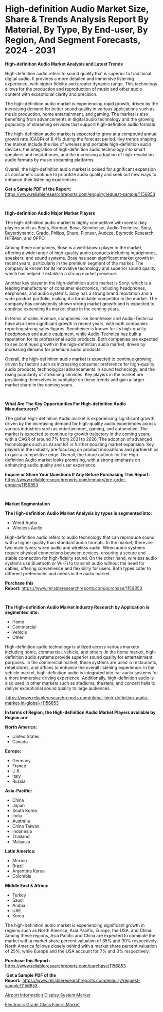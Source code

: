 <p><h1>High-definition Audio Market Size, Share & Trends Analysis Report By Material, By Type, By End-user, By Region, And Segment Forecasts, 2024 - 2031</h1></p><p><strong>High-definition Audio Market Analysis and Latest Trends</strong></p>
<p><p>High-definition audio refers to sound quality that is superior to traditional digital audio. It provides a more detailed and immersive listening experience, with higher fidelity and greater dynamic range. This technology allows for the production and reproduction of music and other audio content with exceptional clarity and precision.</p><p>The high-definition audio market is experiencing rapid growth, driven by the increasing demand for better sound quality in various applications such as music production, home entertainment, and gaming. The market is also benefiting from advancements in digital audio technology and the growing popularity of streaming services that support high-definition audio formats.</p><p>The high-definition audio market is expected to grow at a compound annual growth rate (CAGR) of 8.4% during the forecast period. Key trends shaping the market include the rise of wireless and portable high-definition audio devices, the integration of high-definition audio technology into smart speakers and headphones, and the increasing adoption of high-resolution audio formats by music streaming platforms.</p><p>Overall, the high-definition audio market is poised for significant expansion as consumers continue to prioritize audio quality and seek out new ways to enhance their listening experiences.</p></p>
<p><strong>Get a Sample PDF of the Report:&nbsp;</strong> <a href="https://www.reliableresearchreports.com/enquiry/request-sample/1156853">https://www.reliableresearchreports.com/enquiry/request-sample/1156853</a></p>
<p>&nbsp;</p>
<p><strong>High-definition Audio Major Market Players</strong></p>
<p><p>The high-definition audio market is highly competitive with several key players such as Beats, Harman, Bose, Sennheiser, Audio-Technica, Sony, Beyerdynamic, Grado, Philips, Shure, Pioneer, Audeze, Etymotic Research, HiFiMan, and OPPO.</p><p>Among these companies, Bose is a well-known player in the market, offering a wide range of high-quality audio products including headphones, speakers, and sound systems. Bose has seen significant market growth in recent years, particularly in the premium segment of the market. The company is known for its innovative technology and superior sound quality, which has helped it establish a strong market presence.</p><p>Another key player in the high-definition audio market is Sony, which is a leading manufacturer of consumer electronics, including headphones, earphones, and audio systems. Sony has a strong brand reputation and a wide product portfolio, making it a formidable competitor in the market. The company has consistently shown strong market growth and is expected to continue expanding its market share in the coming years.</p><p>In terms of sales revenue, companies like Sennheiser and Audio-Technica have also seen significant growth in recent years, with both companies reporting strong sales figures. Sennheiser is known for its high-quality headphones and audio equipment, while Audio-Technica has built a reputation for its professional audio products. Both companies are expected to see continued growth in the high-definition audio market, driven by increasing demand for premium audio products.</p><p>Overall, the high-definition audio market is expected to continue growing, driven by factors such as increasing consumer preference for high-quality audio products, technological advancements in sound technology, and the rising popularity of streaming services. Key players in the market are positioning themselves to capitalize on these trends and gain a larger market share in the coming years.</p></p>
<p>&nbsp;</p>
<p><strong>What Are The Key Opportunities For High-definition Audio Manufacturers?</strong></p>
<p><p>The global High-definition Audio market is experiencing significant growth, driven by the increasing demand for high-quality audio experiences across various industries such as entertainment, gaming, and automotive. The market is expected to continue its growth trajectory in the coming years, with a CAGR of around 7% from 2021 to 2026. The adoption of advanced technologies such as AI and IoT is further boosting market expansion. Key players in the industry are focusing on product innovations and partnerships to gain a competitive edge. Overall, the future outlook for the High-definition Audio market looks promising, with a strong emphasis on enhancing audio quality and user experience.</p></p>
<p><strong>Inquire or Share Your Questions If Any Before Purchasing This Report:</strong> <a href="https://www.reliableresearchreports.com/enquiry/pre-order-enquiry/1156853">https://www.reliableresearchreports.com/enquiry/pre-order-enquiry/1156853</a></p>
<p>&nbsp;</p>
<p><strong>Market Segmentation</strong></p>
<p><strong>The High-definition Audio Market Analysis by types is segmented into:</strong></p>
<p><ul><li>Wired Audio</li><li>Wireless Audio</li></ul></p>
<p><p>High-definition audio refers to audio technology that can reproduce sound with a higher quality than standard audio formats. In the market, there are two main types: wired audio and wireless audio. Wired audio systems require physical connections between devices, ensuring a secure and stable connection for high-fidelity sound. On the other hand, wireless audio systems use Bluetooth or Wi-Fi to transmit audio without the need for cables, offering convenience and flexibility for users. Both types cater to different preferences and needs in the audio market.</p></p>
<p><strong>Purchase this Report:&nbsp;</strong><a href="https://www.reliableresearchreports.com/purchase/1156853">https://www.reliableresearchreports.com/purchase/1156853</a></p>
<p>&nbsp;</p>
<p><strong>The High-definition Audio Market Industry Research by Application is segmented into:</strong></p>
<p><ul><li>Home</li><li>Commercial</li><li>Vehicle</li><li>Other</li></ul></p>
<p><p>High-definition audio technology is utilized across various markets including home, commercial, vehicle, and others. In the home market, high-definition audio systems provide superior sound quality for entertainment purposes. In the commercial market, these systems are used in restaurants, retail stores, and offices to enhance the overall listening experience. In the vehicle market, high-definition audio is integrated into car audio systems for a more immersive driving experience. Additionally, high-definition audio is also used in other markets such as stadiums, theaters, and concert halls to deliver exceptional sound quality to large audiences.</p></p>
<p><a href="https://www.reliableresearchreports.com/global-high-definition-audio-market-in-global-r1156853">&nbsp;https://www.reliableresearchreports.com/global-high-definition-audio-market-in-global-r1156853</a></p>
<p><strong>In terms of Region, the High-definition Audio Market Players available by Region are:</strong></p>
<p>
    <p> <strong> North America: </strong>
        <ul>
            <li>United States</li>
            <li>Canada</li>
        </ul>
        </p> 
    <p> <strong> Europe: </strong>
        <ul>
            <li>Germany</li>
            <li>France</li>
            <li>U.K.</li>
            <li>Italy</li>
            <li>Russia</li>
        </ul>
        </p> 
    <p> <strong> Asia-Pacific: </strong>
        <ul>
            <li>China</li>
            <li>Japan</li>
            <li>South Korea</li>
            <li>India</li>
            <li>Australia</li>
            <li>China Taiwan</li>
            <li>Indonesia</li>
            <li>Thailand</li>
            <li>Malaysia</li>
        </ul>
        </p> 
    <p> <strong> Latin America: </strong>
        <ul>
            <li>Mexico</li>
            <li>Brazil</li>
            <li>Argentina Korea</li>
            <li>Colombia</li>
        </ul>
        </p> 
    <p> <strong> Middle East & Africa: </strong>
        <ul>
            <li>Turkey</li>
            <li>Saudi</li>
            <li>Arabia</li>
            <li>UAE</li>
            <li>Korea</li>
        </ul>
    </p>
    </p>
<p><p>The high-definition audio market is experiencing significant growth in regions such as North America, Asia Pacific, Europe, the USA, and China. Among these regions, Asia Pacific and China are expected to dominate the market with a market share percent valuation of 35% and 30% respectively. North America follows closely behind with a market share percent valuation of 25%, while Europe and the USA account for 7% and 3% respectively.</p></p>
<p><strong>Purchase this Report: </strong><a href="https://www.reliableresearchreports.com/purchase/1156853">https://www.reliableresearchreports.com/purchase/1156853</a></p>
<p>&nbsp;<strong>Get a Sample PDF of the Report:&nbsp;&nbsp;</strong><a href="https://www.reliableresearchreports.com/enquiry/request-sample/1156853">https://www.reliableresearchreports.com/enquiry/request-sample/1156853</a></p>
<p><strong></strong></p>
<p><p><a href="https://view.publitas.com/reportprime-1/analyzing-airport-information-display-system-market-global-industry-perspective-and-forecast-2024-to-2031/">Airport Information Display System Market</a></p><p><a href="https://view.publitas.com/reportprime-1/electronic-grade-glass-fibers-market-exploring-market-share-market-trends-and-future-growth/">Electronic Grade Glass Fibers Market</a></p></p>